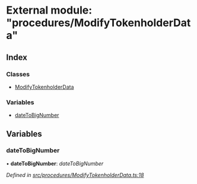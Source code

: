 # External module: "procedures/ModifyTokenholderData"

## Index

### Classes

* [ModifyTokenholderData](../classes/_procedures_modifytokenholderdata_.modifytokenholderdata.md)

### Variables

* [dateToBigNumber](_procedures_modifytokenholderdata_.md#datetobignumber)

## Variables

###  dateToBigNumber

• **dateToBigNumber**: *dateToBigNumber*

*Defined in [src/procedures/ModifyTokenholderData.ts:18](https://github.com/PolymathNetwork/polymath-sdk/blob/e8bbc1e/src/procedures/ModifyTokenholderData.ts#L18)*
